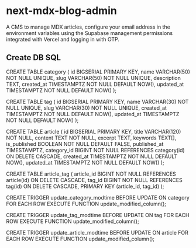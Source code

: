 # next-mdx-blog-admin
A CMS to manage MDX articles, configure your email address in the environment variables using the Supabase management permissions integrated with Vercel and logging in with OTP.

## Create DB SQL
CREATE TABLE category (
  id BIGSERIAL PRIMARY KEY,
  name VARCHAR(50) NOT NULL UNIQUE,
  slug VARCHAR(50) NOT NULL UNIQUE,
  description TEXT,
  created_at TIMESTAMPTZ NOT NULL DEFAULT NOW(),
  updated_at TIMESTAMPTZ NOT NULL DEFAULT NOW()
);

CREATE TABLE tag (
  id BIGSERIAL PRIMARY KEY,
  name VARCHAR(30) NOT NULL UNIQUE,
  slug VARCHAR(30) NOT NULL UNIQUE,
  created_at TIMESTAMPTZ NOT NULL DEFAULT NOW(),
  updated_at TIMESTAMPTZ NOT NULL DEFAULT NOW()
);

CREATE TABLE article (
  id BIGSERIAL PRIMARY KEY,
  title VARCHAR(120) NOT NULL,
  content TEXT NOT NULL,
  excerpt TEXT,
  keywords TEXT[],
  is_published BOOLEAN NOT NULL DEFAULT FALSE,
  published_at TIMESTAMPTZ,
  category_id BIGINT NOT NULL REFERENCES category(id) ON DELETE CASCADE,
  created_at TIMESTAMPTZ NOT NULL DEFAULT NOW(),
  updated_at TIMESTAMPTZ NOT NULL DEFAULT NOW()
);

CREATE TABLE article_tag (
  article_id BIGINT NOT NULL REFERENCES article(id) ON DELETE CASCADE,
  tag_id BIGINT NOT NULL REFERENCES tag(id) ON DELETE CASCADE,
  PRIMARY KEY (article_id, tag_id)
);

CREATE TRIGGER update_category_modtime
BEFORE UPDATE ON category
FOR EACH ROW EXECUTE FUNCTION update_modified_column();

CREATE TRIGGER update_tag_modtime
BEFORE UPDATE ON tag
FOR EACH ROW EXECUTE FUNCTION update_modified_column();

CREATE TRIGGER update_article_modtime
BEFORE UPDATE ON article
FOR EACH ROW EXECUTE FUNCTION update_modified_column();